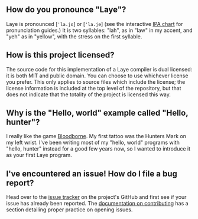 ## How do you pronounce "Laye"?

Laye is pronounced \[`'la.jɛ`\] or \[`'la.je`\] (see the interactive [IPA chart](https://www.ipachart.com/) for pronunciation guides.) It is two syllables: "lah", as in "law" in my accent, and "yeh" as in "yellow", with the stress on the first syllable.

## How is this project licensed?

The source code for this implementation of a Laye compiler is dual licensed: it is both MIT and public domain. You can choose to use whichever license you prefer. This only applies to source files which include the license; the license information is included at the top level of the repository, but that does not indicate that the totality of the project is licensed this way.

## Why is the "Hello, world" example called "Hello, hunter"?

I really like the game [Bloodborne](https://en.wikipedia.org/wiki/Bloodborne). My first tattoo was the Hunters Mark on my left wrist. I've been writing most of my "hello, world" programs with "hello, hunter" instead for a good few years now, so I wanted to introduce it as your first Laye program.

## I've encountered an issue! How do I file a bug report?

Head over to the [issue tracker](https://github.com/laye-lang/laye/issues) on the project's GitHub and first see if your issue has already been reported. The [documentation on contributing](Contributing) has a section detailing proper practice on opening issues.
